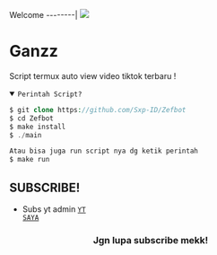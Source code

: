 Welcome
--------|
![](https://media.tenor.com/iVCiM9W7cvYAAAAd/welcome.gif)

# Ganzz
Script termux auto view video tiktok terbaru !

<details open><summary><code>Perintah Script?</code></summary>

```php
$ git clone https://github.com/Sxp-ID/Zefbot
$ cd Zefbot
$ make install
$ ./main

Atau bisa juga run script nya dg ketik perintah
$ make run
```
</details>

## SUBSCRIBE!
- Subs yt admin <code><a href="https://youtube.com/@gusde-gaming?si=zZL_c8SUBQ8bnJyT">YT SAYA</a></code>
<div align="center">

### Jgn lupa subscribe mekk!
</div>
